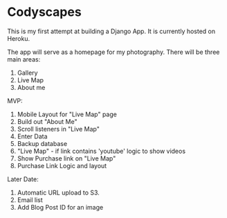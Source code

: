 # Codyscapes

This is my first attempt at building a Django App. It is currently hosted on Heroku.

The app will serve as a homepage for my photography.  There will be three main areas:

1. Gallery
2. Live Map
3. About me

MVP:
1. Mobile Layout for "Live Map" page
2. Build out "About Me"
3. Scroll listeners in "Live Map"
4. Enter Data
5. Backup database
6. "Live Map" - if link contains 'youtube' logic to show videos
7. Show Purchase link on "Live Map"
8. Purchase Link Logic and layout

Later Date:
1. Automatic URL upload to S3.
2. Email list
3. Add Blog Post ID for an image
